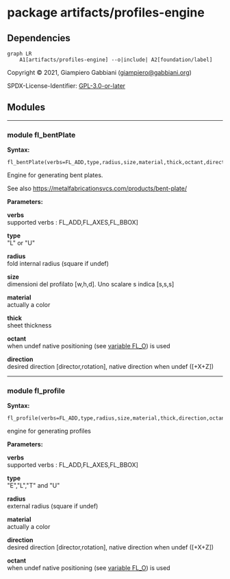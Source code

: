# package artifacts/profiles-engine

## Dependencies

```mermaid
graph LR
    A1[artifacts/profiles-engine] --o|include| A2[foundation/label]
```

Copyright © 2021, Giampiero Gabbiani (giampiero@gabbiani.org)

SPDX-License-Identifier: [GPL-3.0-or-later](https://spdx.org/licenses/GPL-3.0-or-later.html)


## Modules

---

### module fl_bentPlate

__Syntax:__

    fl_bentPlate(verbs=FL_ADD,type,radius,size,material,thick,octant,direction)

Engine for generating bent plates.

See also https://metalfabricationsvcs.com/products/bent-plate/


__Parameters:__

__verbs__  
supported verbs : FL_ADD,FL_AXES,FL_BBOX]

__type__  
"L" or "U"

__radius__  
fold internal radius (square if undef)

__size__  
dimensioni del profilato [w,h,d]. Uno scalare s indica [s,s,s]

__material__  
actually a color

__thick__  
sheet thickness

__octant__  
when undef native positioning (see [variable FL_O](../foundation/core.md#variable-fl_o)) is used

__direction__  
desired direction [director,rotation], native direction when undef ([+X+Z])


---

### module fl_profile

__Syntax:__

    fl_profile(verbs=FL_ADD,type,radius,size,material,thick,direction,octant)

engine for generating profiles

__Parameters:__

__verbs__  
supported verbs : FL_ADD,FL_AXES,FL_BBOX]

__type__  
"E","L","T" and "U"

__radius__  
external radius (square if undef)

__material__  
actually a color

__direction__  
desired direction [director,rotation], native direction when undef ([+X+Z])

__octant__  
when undef native positioning (see [variable FL_O](../foundation/core.md#variable-fl_o)) is used


